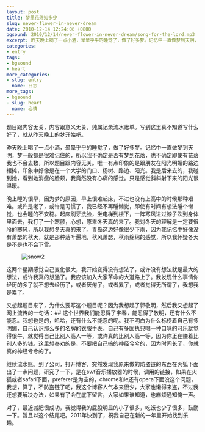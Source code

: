 ```yaml
---
layout: post
title: 梦里花落知多少
slug: never-flower-in-never-dream
date: 2010-12-14 12:24:06 +0800
bgsound: 2010/12/14/never-flower-in-never-dream/song-for-the-lord.mp3
excerpt: 昨天晚上喝了一点小酒，晕晕乎乎的睡觉了，做了好多梦。记忆中一直做梦到天明，梦一般都是很难记住的，所以我不确定是否有梦到花落，也不确定即使有花落我也不会去数，所以题目跟内容无关。唯一有点印象的是跟朋友在阳光明媚的路边摆摊，印象中好像是在一个大学的门口、杨树、路边、阳光。我是后来去的，我碰到她，看到她消瘦的脸颊，我竟然没有心痛的感觉。只是感觉斜斜射下来的阳光很温暖。
categories:
- entry
tags:
- bgsound
- heart
more_categories:
- slug: entry
  name: 日志
more_tags:
- bgsound
- slug: heart
  name: 心情
---
```


题目跟内容无关，内容跟意义无关，纯属记录流水账单。写到这里真不知道写什么好了，就从昨天晚上的梦开始吧。

昨天晚上喝了一点小酒，晕晕乎乎的睡觉了，做了好多梦。记忆中一直做梦到天明，梦一般都是很难记住的，所以我不确定是否有梦到花落，也不确定即使有花落我也不会去数，所以题目跟内容无关。唯一有点印象的是跟朋友在阳光明媚的路边摆摊，印象中好像是在一个大学的门口、杨树、路边、阳光。我是后来去的，我碰到她，看到她消瘦的脸颊，我竟然没有心痛的感觉。只是感觉斜斜射下来的阳光很温暖。

晚上睡的很早，因为梦的原因，早上很难起床，不过也没有上高中的时候那种艰难。或许是老了，或许是习惯了，我已经不再睡懒觉，即使有时间有想法睡个懒觉，也会睡的不安稳。起床刷牙洗脸，坐电梯到楼下，一阵寒风进过脖子吹到身体里面去，我打了一个寒颤，心想，原来冬天真的来了。我对冬天的理解是一定要很冷的寒风，所以我想冬天真的来了。青岛这边好像很少下雨，因为我记忆中好像没有萧瑟的秋天，就是那种落叶遍地，秋风萧瑟，秋雨绵绵的感觉，所以我怀疑冬天是不是也不会下雪。

<figure>
	<img src="{{ site.path.uploads }}2010/12/14/never-flower-in-never-dream/snow2.jpg" alt="snow2" />
</figure>

这两个星期感觉自己变化很大，我开始变得没有想法了，或许没有想法就是最大的想法，或许我真的想通了。我应该加入大家革命的大道路上了。我发现什么事情你经历的多了就不想去经历了，或者厌倦了，或者累了，或者觉得无所谓了，我想我是累了。

又想起题目来了，为什么要写这个题目呢？因为我想起了郭敬明，然后我又想起了网上流传的一句话：## 这个世界我们能忍得了宇春，能忍得了敬明，还有什么不能忍。我想也是的，哈哈，还有什么不能忍的呢。我不明白为什么标榜着自己有多明媚，自己认识那么多的名牌的衣服手表，自己有多固执只喝一种口味的可乐就觉得很牛，就觉得自己比别人高人一等，或许真的比别人高一等，因为你正在赚着比别人多的钱。这里想奉劝的是，不要把自己搞的神经兮兮的，因为时间长了，你就真的神经兮兮的了。

继续流水账。到了公司，打开博客，突然发现我原来做的防盗链的东西在火狐下面出了一点问题，研究了一下，是在swf音乐播放器的时候，调用的链接，如果在火狐或者safari下面，preferer是为空的，chrome和ie还有opera下面没这个问题，我想，算了，不防盗链了吧，我这个博客人气本来很少，大家也懒得来盗，不过我还想要解决办法，如果有了会在底下留言，大家如果谁知道，也麻烦通知俺一声。

对了，最近减肥很成功，我觉得我的屁股明显的小了很多，吃饭也少了很多，鼓励一下。暂且以这个结尾吧。2011年快到了，祝我自己在新的一年里开始找到乐趣。
